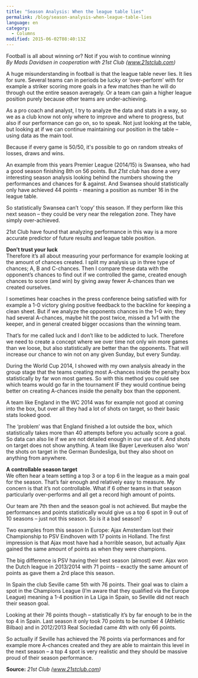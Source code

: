 ```yaml
---
title: "Season Analysis: When the league table lies"
permalink: /blog/season-analysis-when-league-table-lies
language: en
category:
  - Columns
modified: 2015-06-02T08:40:13Z
---
```


Football is all about winning or? Not if you wish to continue winning  
_By Mads Davidsen in cooperation with 21st Club (www.21stclub.com)_

  
A huge misunderstanding in football is that the league table never lies. It lies for sure. Several teams can in periods be lucky or ‘over-perform’ with for example a striker scoring more goals in a few matches than he will do through out the entire season averagely. Or a team can gain a higher league position purely because other teams are under-achieving.

As a pro coach and analyst, I try to analyze the data and stats in a way, so we as a club know not only where to improve and where to progress, but also if our performance can go on, so to speak. Not just looking at the table, but looking at if we can continue maintaining our position in the table – using data as the main tool.

Because if every game is 50/50, it's possible to go on random streaks of losses, draws and wins.

An example from this years Premier League (2014/15) is Swansea, who had a good season finishing 8th on 56 points. But _21st club_ has done a very interesting season analysis looking behind the numbers showing the performances and chances for & against. And Swansea should statistically only have achieved 44 points - meaning a position as number 16 in the league table.

So statistically Swansea can’t ‘copy’ this season. If they perform like this next season – they could be very near the relegation zone. They have simply over-achieved.

21st Club have found that analyzing performance in this way is a more accurate predictor of future results and league table position.

  
**Don’t trust your luck**  
Therefore it’s all about measuring your performance for example looking at the amount of chances created. I split my analysis up in three type of chances; A, B and C-chances. Then I compare these data with the opponent’s chances to find out if we controlled the game, created enough chances to score (and win) by giving away fewer A-chances than we created ourselves.

I sometimes hear coaches in the press conference being satisfied with for example a 1-0 victory giving positive feedback to the backline for keeping a clean sheet. But if we analyze the opponents chances in the 1-0 win; they had several A-chances, maybe hit the post twice, missed a 1v1 with the keeper, and in general created bigger occasions than the winning team.

That’s for me called luck and I don’t like to be addicted to luck. Therefore we need to create a concept where we over time not only win more games than we loose, but also statistically are better than the opponents. That will increase our chance to win not on any given Sunday, but every Sunday.

During the World Cup 2014, I showed with my own analysis already in the group stage that the teams creating most A-chances inside the penalty box statistically by far won most games. So with this method you could see which teams would go far in the tournament IF they would continue being better on creating A-chances inside the penalty box than the opponent.

A team like England in the WC 2014 was for example not good at coming into the box, but over all they had a lot of shots on target, so their basic stats looked good.

The ‘problem’ was that England finished a lot outside the box, which statistically takes more than 40 attempts before you actually score a goal. So data can also lie if we are not detailed enough in our use of it. And shots on target does not show anything. A team like Bayer Leverkusen also ‘won’ the shots on target in the German Bundesliga, but they also shoot on anything from anywhere.

  
**A controllable season target**  
We often hear a team setting a top 3 or a top 6 in the league as a main goal for the season. That’s fair enough and relatively easy to measure. My concern is that it’s not controllable. What if 6 other teams in that season particularly over-performs and all get a record high amount of points.

Our team are 7th then and the season goal is not achieved. But maybe the performances and points statistically would give us a top 6 spot in 9 out of 10 seasons – just not this season. So is it a bad season?

Two examples from this season in Europe: Ajax Amsterdam lost their Championship to PSV Eindhoven with 17 points in Holland. The first impression is that Ajax most have had a horrible season, but actually Ajax gained the same amount of points as when they were champions.

The big difference is PSV having their best season (almost) ever. Ajax won the Dutch league in 2013/2014 with 71 points – exactly the same amount of points as gave them a 2rd place this season.

In Spain the club Seville came 5th with 76 points. Their goal was to claim a spot in the Champions League (I’m aware that they qualified via the Europe League) meaning a 1-4 position in La Liga in Spain, so Seville did not reach their season goal.

Looking at their 76 points though – statistically it’s by far enough to be in the top 4 in Spain. Last season it only took 70 points to be number 4 (Athletic Bilbao) and in 2012/2013 Real Sociedad came 4th with only 66 points.

So actually if Seville has achieved the 76 points via performances and for example more A-chances created and they are able to maintain this level in the next season – a top 4 spot is very realistic and they should be massive proud of their season performance.

**Source:** _21st Club (www.21stclub.com)_
